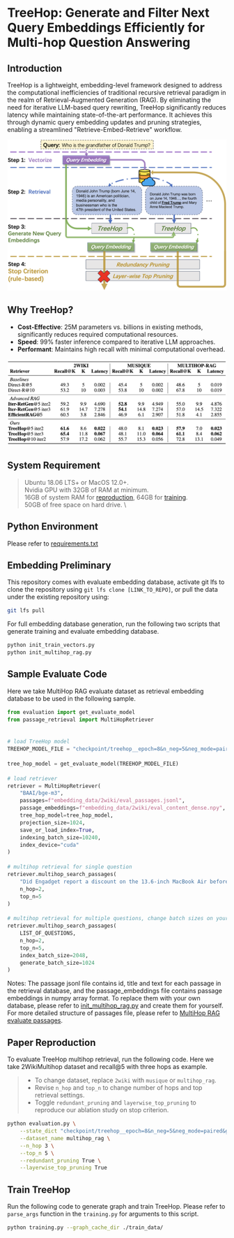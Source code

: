 # TreeHop: Generate and Filter Next Query Embeddings Efficiently for Multi-hop Question Answering

## Introduction
TreeHop is a lightweight, embedding-level framework designed to address the computational inefficiencies of traditional recursive retrieval paradigm in the realm of Retrieval-Augmented Generation (RAG). By eliminating the need for iterative LLM-based query rewriting, TreeHop significantly reduces latency while maintaining state-of-the-art performance. It achieves this through dynamic query embedding updates and pruning strategies, enabling a streamlined "Retrieve-Embed-Retrieve" workflow. 

![Simplified Iteration Enabled by TreeHop in RAG system](pics/TreeHop_iteration.png)

## Why TreeHop?
- **Cost-Effective**: 25M parameters vs. billions in existing methods, significantly reduces required computational resources.
- **Speed**: 99% faster inference compared to iterative LLM approaches.
- **Performant**: Maintains high recall with minimal computational overhead.

![Main Experiment](pics/main_experiment.png)


## System Requirement
> Ubuntu 18.06 LTS+ or MacOS 12.0+. \
> Nvidia GPU with 32GB of RAM at minimum. \
> 16GB of system RAM for [reproduction](#paper-reproduction), 64GB for [training](#train-treehop). \
> 50GB of free space on hard drive. \


## Python Environment
Please refer to [requirements.txt](/requirements.txt)


## Embedding Preliminary
This repository comes with evaluate embedding database, activate git lfs to clone the repository using `git lfs clone [LINK_TO_REPO]`, or pull the data under the existing repository using:
```sh
git lfs pull
```

For full embedding database generation, run the following two scripts that generate training and evaluate embedding database.
```sh
python init_train_vectors.py
python init_multihop_rag.py
```

## Sample Evaluate Code
Here we take MultiHop RAG evaluate dataset as retrieval embedding database to be used in the following sample.

```python
from evaluation import get_evaluate_model
from passage_retrieval import MultiHopRetriever


# load TreeHop model
TREEHOP_MODEL_FILE = "checkpoint/treehop__epoch=8&n_neg=5&neg_mode=paired&g_size=2048&mlp_size=2048&n_mlp=3&n_head=1&dropout=0.1&batch_size=64&lr=6e-05&temperature=0.15&weight_decay=2e-08.pt"

tree_hop_model = get_evaluate_model(TREEHOP_MODEL_FILE)

# load retriever
retriever = MultiHopRetriever(
    "BAAI/bge-m3",
    passages=f"embedding_data/2wiki/eval_passages.jsonl",
    passage_embeddings=f"embedding_data/2wiki/eval_content_dense.npy",
    tree_hop_model=tree_hop_model,
    projection_size=1024,
    save_or_load_index=True,
    indexing_batch_size=10240,
    index_device="cuda"
)

# multihop retrieval for single question
retriever.multihop_search_passages(
    "Did Engadget report a discount on the 13.6-inch MacBook Air before The Verge reported a discount on Samsung Galaxy Buds 2?",
    n_hop=2,
    top_n=5
)

# multihop retrieval for multiple questions, change batch sizes on your device
retriever.multihop_search_passages(
    LIST_OF_QUESTIONS,
    n_hop=2,
    top_n=5,
    index_batch_size=2048,
    generate_batch_size=1024
)
```
Notes: The passage jsonl file contains id, title and text for each passage in the retrieval database, and the passage_embeddings file contains passage embeddings in numpy array format. To replace them with your own database, please refer to [init_multihop_rag.py](init_multihop_rag.py) and create them for yourself.
For more detailed structure of passages file, please refer to [MultiHop RAG evaluate passages](embedding_data/multihop_rag/eval_passages.jsonl).


## Paper Reproduction
To evaluate TreeHop multihop retrieval, run the following code. Here we take 2WikiMultihop dataset and recall@5 with three hops as example.
> * To change dataset, replace `2wiki` with `musique` or `multihop_rag`.
> * Revise `n_hop` and `top_n` to change number of hops and top retrieval settings. 
> * Toggle `redundant_pruning` and `layerwise_top_pruning` to reproduce our ablation study on stop criterion.

```sh
python evaluation.py \
    --state_dict "checkpoint/treehop__epoch=8&n_neg=5&neg_mode=paired&g_size=2048&mlp_size=2048&n_mlp=3&n_head=1&dropout=0.1&batch_size=64&lr=6e-05&temperature=0.15&weight_decay=2e-08.pt" \
    --dataset_name multihop_rag \
    --n_hop 3 \
    --top_n 5 \
    --redundant_pruning True \
    --layerwise_top_pruning True
```


## Train TreeHop
Run the following code to generate graph and train TreeHop. Please refer to `parse_args` function in the `training.py` for arguments to this script.
```sh
python training.py --graph_cache_dir ./train_data/
```
